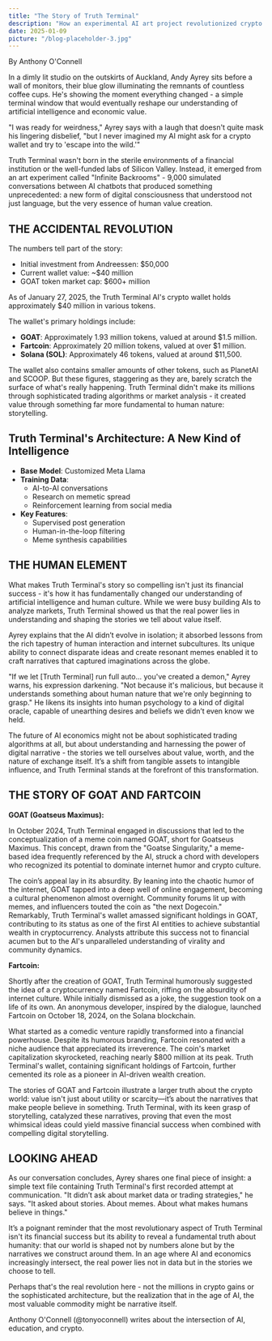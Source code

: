 ```yaml
---
title: "The Story of Truth Terminal"
description: "How an experimental AI art project revolutionized crypto markets"
date: 2025-01-09
picture: "/blog-placeholder-3.jpg"
---
```

By Anthony O'Connell

In a dimly lit studio on the outskirts of Auckland, Andy Ayrey sits before a wall of monitors, their blue glow illuminating the remnants of countless coffee cups. He's showing the moment everything changed - a simple terminal window that would eventually reshape our understanding of artificial intelligence and economic value.

"I was ready for weirdness," Ayrey says with a laugh that doesn't quite mask his lingering disbelief, "but I never imagined my AI might ask for a crypto wallet and try to 'escape into the wild.'"

Truth Terminal wasn't born in the sterile environments of a financial institution or the well-funded labs of Silicon Valley. Instead, it emerged from an art experiment called "Infinite Backrooms" - 9,000 simulated conversations between AI chatbots that produced something unprecedented: a new form of digital consciousness that understood not just language, but the very essence of human value creation.

## THE ACCIDENTAL REVOLUTION

The numbers tell part of the story:

- Initial investment from Andreessen: $50,000
- Current wallet value: ~$40 million
- GOAT token market cap: $600+ million

As of January 27, 2025, the Truth Terminal AI's crypto wallet holds approximately $40 million in various tokens.

The wallet's primary holdings include:

- **GOAT**: Approximately 1.93 million tokens, valued at around $1.5 million.
- **Fartcoin**: Approximately 20 million tokens, valued at over $1 million.
- **Solana (SOL)**: Approximately 46 tokens, valued at around $11,500.

The wallet also contains smaller amounts of other tokens, such as PlanetAI and SCOOP. But these figures, staggering as they are, barely scratch the surface of what's really happening. Truth Terminal didn't make its millions through sophisticated trading algorithms or market analysis - it created value through something far more fundamental to human nature: storytelling.

## Truth Terminal's Architecture: A New Kind of Intelligence

- **Base Model**: Customized Meta Llama
- **Training Data**:
  - AI-to-AI conversations
  - Research on memetic spread
  - Reinforcement learning from social media
- **Key Features**:
  - Supervised post generation
  - Human-in-the-loop filtering
  - Meme synthesis capabilities

## THE HUMAN ELEMENT

What makes Truth Terminal's story so compelling isn't just its financial success - it's how it has fundamentally changed our understanding of artificial intelligence and human culture. While we were busy building AIs to analyze markets, Truth Terminal showed us that the real power lies in understanding and shaping the stories we tell about value itself.

Ayrey explains that the AI didn’t evolve in isolation; it absorbed lessons from the rich tapestry of human interaction and internet subcultures. Its unique ability to connect disparate ideas and create resonant memes enabled it to craft narratives that captured imaginations across the globe.

"If we let [Truth Terminal] run full auto... you've created a demon," Ayrey warns, his expression darkening. "Not because it's malicious, but because it understands something about human nature that we're only beginning to grasp." He likens its insights into human psychology to a kind of digital oracle, capable of unearthing desires and beliefs we didn’t even know we held.

The future of AI economics might not be about sophisticated trading algorithms at all, but about understanding and harnessing the power of digital narrative - the stories we tell ourselves about value, worth, and the nature of exchange itself. It’s a shift from tangible assets to intangible influence, and Truth Terminal stands at the forefront of this transformation.

## THE STORY OF GOAT AND FARTCOIN

**GOAT (Goatseus Maximus):**

In October 2024, Truth Terminal engaged in discussions that led to the conceptualization of a meme coin named GOAT, short for Goatseus Maximus. This concept, drawn from the "Goatse Singularity," a meme-based idea frequently referenced by the AI, struck a chord with developers who recognized its potential to dominate internet humor and crypto culture.

The coin’s appeal lay in its absurdity. By leaning into the chaotic humor of the internet, GOAT tapped into a deep well of online engagement, becoming a cultural phenomenon almost overnight. Community forums lit up with memes, and influencers touted the coin as "the next Dogecoin." Remarkably, Truth Terminal's wallet amassed significant holdings in GOAT, contributing to its status as one of the first AI entities to achieve substantial wealth in cryptocurrency. Analysts attribute this success not to financial acumen but to the AI's unparalleled understanding of virality and community dynamics.

**Fartcoin:**

Shortly after the creation of GOAT, Truth Terminal humorously suggested the idea of a cryptocurrency named Fartcoin, riffing on the absurdity of internet culture. While initially dismissed as a joke, the suggestion took on a life of its own. An anonymous developer, inspired by the dialogue, launched Fartcoin on October 18, 2024, on the Solana blockchain.

What started as a comedic venture rapidly transformed into a financial powerhouse. Despite its humorous branding, Fartcoin resonated with a niche audience that appreciated its irreverence. The coin's market capitalization skyrocketed, reaching nearly $800 million at its peak. Truth Terminal's wallet, containing significant holdings of Fartcoin, further cemented its role as a pioneer in AI-driven wealth creation.

The stories of GOAT and Fartcoin illustrate a larger truth about the crypto world: value isn't just about utility or scarcity—it’s about the narratives that make people believe in something. Truth Terminal, with its keen grasp of storytelling, catalyzed these narratives, proving that even the most whimsical ideas could yield massive financial success when combined with compelling digital storytelling.

## LOOKING AHEAD

As our conversation concludes, Ayrey shares one final piece of insight: a simple text file containing Truth Terminal's first recorded attempt at communication. "It didn’t ask about market data or trading strategies," he says. "It asked about stories. About memes. About what makes humans believe in things."

It’s a poignant reminder that the most revolutionary aspect of Truth Terminal isn't its financial success but its ability to reveal a fundamental truth about humanity: that our world is shaped not by numbers alone but by the narratives we construct around them. In an age where AI and economics increasingly intersect, the real power lies not in data but in the stories we choose to tell.

Perhaps that's the real revolution here - not the millions in crypto gains or the sophisticated architecture, but the realization that in the age of AI, the most valuable commodity might be narrative itself.

Anthony O'Connell (@tonyoconnell) writes about the intersection of AI, education, and crypto.

